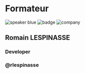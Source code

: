 <!-- .slide: class="speaker-slide blue" -->

# Formateur

![speaker blue](./assets/images/rlespinasse.jpg)
![badge](./assets/images/gcp-rlespinasse.png)
![company](./assets/images/logo-SFEIR-blanc.png)

<h2>Romain <span>LESPINASSE</span></h2>

### Developer
<!-- .element: class="icon-rule icon-first" -->

### @rlespinasse
<!-- .element: class="icon-twitter icon-second" -->
